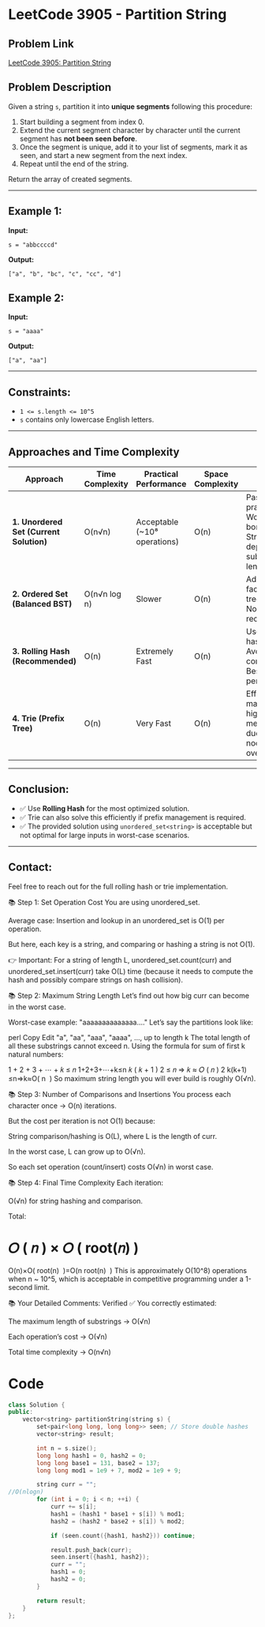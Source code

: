 # LeetCode 3905 - Partition String

## Problem Link

[LeetCode 3905: Partition String](https://leetcode.com/problems/partition-string)

## Problem Description

Given a string `s`, partition it into **unique segments** following this procedure:

1. Start building a segment from index 0.
2. Extend the current segment character by character until the current segment has **not been seen before**.
3. Once the segment is unique, add it to your list of segments, mark it as seen, and start a new segment from the next index.
4. Repeat until the end of the string.

Return the array of created segments.

---

## Example 1:

**Input:**

```text
s = "abbccccd"
```

**Output:**

```text
["a", "b", "bc", "c", "cc", "d"]
```

## Example 2:

**Input:**

```text
s = "aaaa"
```

**Output:**

```text
["a", "aa"]
```

---

## Constraints:

* `1 <= s.length <= 10^5`
* `s` contains only lowercase English letters.

---

## Approaches and Time Complexity

| Approach                                | Time Complexity | Practical Performance         | Space Complexity | Notes                                                                                     |
| --------------------------------------- | --------------- | ----------------------------- | ---------------- | ----------------------------------------------------------------------------------------- |
| **1. Unordered Set (Current Solution)** | O(n√n)          | Acceptable (\~10⁸ operations) | O(n)             | Passes in practice. Worst-case is borderline. String hashing depends on substring length. |
| **2. Ordered Set (Balanced BST)**       | O(n√n log n)    | Slower                        | O(n)             | Adds log n factor due to tree balancing. Not recommended.                                 |
| **3. Rolling Hash (Recommended)**       | O(n)            | Extremely Fast                | O(n)             | Uses integer hashing. Avoids string comparisons. Best performance.                        |
| **4. Trie (Prefix Tree)**               | O(n)            | Very Fast                     | O(n)             | Efficient prefix matching, but higher memory usage due to trie node overhead.             |

---

## Conclusion:

* ✅ Use **Rolling Hash** for the most optimized solution.
* ✅ Trie can also solve this efficiently if prefix management is required.
* ✅ The provided solution using `unordered_set<string>` is acceptable but not optimal for large inputs in worst-case scenarios.

---

## Contact:

Feel free to reach out for the full rolling hash or trie implementation.


📚 Step 1: Set Operation Cost
You are using unordered_set<string>.

Average case: Insertion and lookup in an unordered_set is O(1) per operation.

But here, each key is a string, and comparing or hashing a string is not O(1).

👉 Important:
For a string of length L, unordered_set.count(curr) and unordered_set.insert(curr) take O(L) time
(because it needs to compute the hash and possibly compare strings on hash collision).

📚 Step 2: Maximum String Length
Let’s find out how big curr can become in the worst case.

Worst-case example: "aaaaaaaaaaaaaa...."
Let’s say the partitions look like:

perl
Copy
Edit
"a", "aa", "aaa", "aaaa", ..., up to length k
The total length of all these substrings cannot exceed n.
Using the formula for sum of first k natural numbers:

1
+
2
+
3
+
⋯
+
𝑘
≤
𝑛
1+2+3+⋯+k≤n
𝑘
(
𝑘
+
1
)
2
≤
𝑛
⇒
𝑘
≈
𝑂
(
𝑛
)
2
k(k+1)
​
 ≤n⇒k≈O( 
n
​
 )
So maximum string length you will ever build is roughly O(√n).

📚 Step 3: Number of Comparisons and Insertions
You process each character once → O(n) iterations.

But the cost per iteration is not O(1) because:

String comparison/hashing is O(L), where L is the length of curr.

In the worst case, L can grow up to O(√n).

So each set operation (count/insert) costs O(√n) in worst case.

📚 Step 4: Final Time Complexity
Each iteration:

O(√n) for string hashing and comparison.

Total:

𝑂
(
𝑛
)
×
𝑂
(
root(𝑛)
)
=

O(n)×O( 
root(n)
​
 )=O(n 
root(n)
​
 )
This is approximately O(10^8) operations when n ~ 10^5, which is acceptable in competitive programming under a 1-second limit.

📚 Your Detailed Comments: Verified ✅
You correctly estimated:

The maximum length of substrings → O(√n)

Each operation’s cost → O(√n)

Total time complexity → O(n√n)


# Code 
```c++
class Solution {
public:
    vector<string> partitionString(string s) {
        set<pair<long long, long long>> seen; // Store double hashes
        vector<string> result;

        int n = s.size();
        long long hash1 = 0, hash2 = 0;
        long long base1 = 131, base2 = 137;
        long long mod1 = 1e9 + 7, mod2 = 1e9 + 9;

        string curr = "";
//O(nlogn)
        for (int i = 0; i < n; ++i) {
            curr += s[i];
            hash1 = (hash1 * base1 + s[i]) % mod1;
            hash2 = (hash2 * base2 + s[i]) % mod2;

            if (seen.count({hash1, hash2})) continue;

            result.push_back(curr);
            seen.insert({hash1, hash2});
            curr = "";
            hash1 = 0;
            hash2 = 0;
        }

        return result;
    }
};

```
